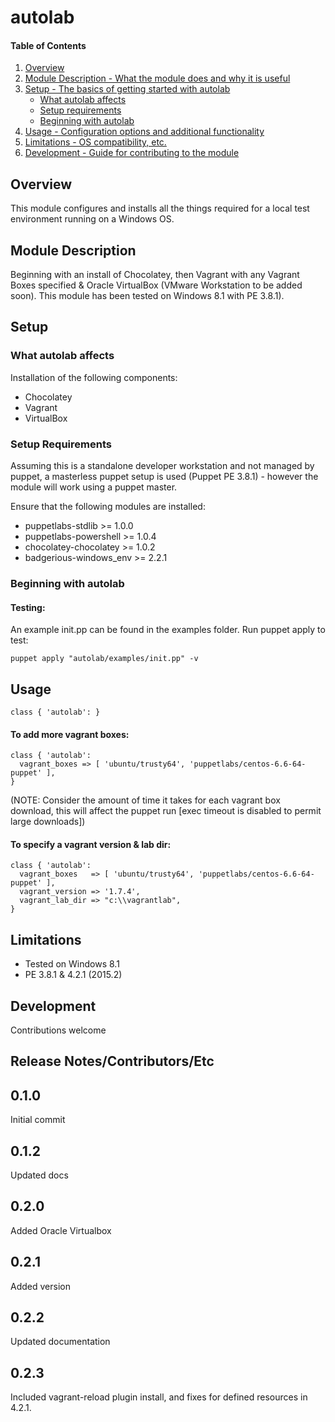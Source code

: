 # autolab

#### Table of Contents

1. [Overview](#overview)
2. [Module Description - What the module does and why it is useful](#module-description)
3. [Setup - The basics of getting started with autolab](#setup)
    * [What autolab affects](#what-autolab-affects)
    * [Setup requirements](#setup-requirements)
    * [Beginning with autolab](#beginning-with-autolab)
4. [Usage - Configuration options and additional functionality](#usage)
5. [Limitations - OS compatibility, etc.](#limitations)
6. [Development - Guide for contributing to the module](#development)

## Overview

This module configures and installs all the things required for a local test environment running on a Windows OS.

## Module Description

Beginning with an install of Chocolatey, then Vagrant with any Vagrant Boxes specified & Oracle VirtualBox (VMware Workstation to be added soon). 
This module has been tested on Windows 8.1 with PE 3.8.1).

## Setup

### What autolab affects

Installation of the following components: 
- Chocolatey
- Vagrant
- VirtualBox

### Setup Requirements

Assuming this is a standalone developer workstation and not managed by puppet, a masterless puppet setup is used (Puppet PE 3.8.1) - however the module will work using a puppet master.

Ensure that the following modules are installed:
- puppetlabs-stdlib >= 1.0.0
- puppetlabs-powershell >= 1.0.4
- chocolatey-chocolatey >= 1.0.2
- badgerious-windows_env >= 2.2.1


### Beginning with autolab

#### Testing:
An example init.pp can be found in the examples folder. 
Run puppet apply to test:
```
puppet apply "autolab/examples/init.pp" -v
```

## Usage
```
class { 'autolab': }
```

#### To add more vagrant boxes:
```
class { 'autolab':
  vagrant_boxes => [ 'ubuntu/trusty64', 'puppetlabs/centos-6.6-64-puppet' ],
}
```
(NOTE: Consider the amount of time it takes for each vagrant box download, this will affect the puppet run [exec timeout is disabled to permit large downloads])


#### To specify a vagrant version & lab dir:
```
class { 'autolab':
  vagrant_boxes   => [ 'ubuntu/trusty64', 'puppetlabs/centos-6.6-64-puppet' ],
  vagrant_version => '1.7.4',
  vagrant_lab_dir => "c:\\vagrantlab",
}
```

## Limitations
- Tested on Windows 8.1
- PE 3.8.1 & 4.2.1 (2015.2)

## Development
Contributions welcome

## Release Notes/Contributors/Etc

## 0.1.0
Initial commit

## 0.1.2
Updated docs

## 0.2.0
Added Oracle Virtualbox

## 0.2.1
Added version

## 0.2.2
Updated documentation

## 0.2.3
Included vagrant-reload plugin install, and fixes for defined resources in 4.2.1.
